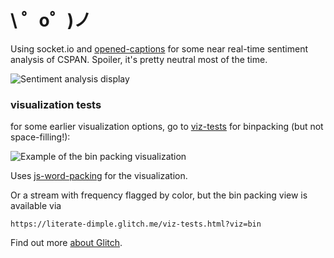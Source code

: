 \ ゜o゜)ノ
=========


Using socket.io and [opened-captions](https://github.com/slifty/opened-captions) for some near real-time sentiment analysis of CSPAN. Spoiler, it's pretty neutral most of the time.

![Sentiment analysis display](https://cdn.glitch.com/0fa85365-afb2-4ae8-8153-c8184d60f6af%2Fliterate-dimple___streaming_cspan_transcription_visualization.png?1501713498236)

### visualization tests

for some earlier visualization options, go to [viz-tests](https://literate-dimple.glitch.me/viz-tests.html) for binpacking (but not space-filling!):

![Example of the bin packing visualization](https://cdn.glitch.com/0fa85365-afb2-4ae8-8153-c8184d60f6af%2Fbinpacking_2.png?1500588518421)

Uses [js-word-packing](https://github.com/seveibar/js-word-packing) for the visualization.

Or a stream with frequency flagged by color, but the bin packing view is available via 

```
https://literate-dimple.glitch.me/viz-tests.html?viz=bin
```

Find out more [about Glitch](https://glitch.com/about).
